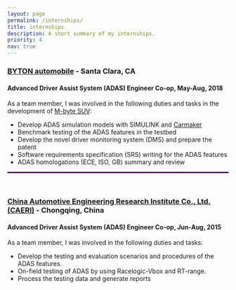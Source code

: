 ```yaml
---
layout: page
permalink: /internships/
title: internships
description: A short summary of my internships.
priority: 4
nav: true
---
```


### [BYTON automobile](https://www.byton.com/) - Santa Clara, CA
#### Advanced Driver Assist System (ADAS) Engineer Co-op, May-Aug, 2018
As a team member, I was involved in the following duties and tasks in the development of [M-byte SUV](https://www.byton.com/m-byte):
* Develop ADAS simulation models with SIMULINK and [Carmaker](https://ipg-automotive.com/en/products-solutions/software/carmaker/)
* Benchmark testing of the ADAS features in the testbed
* Develop the novel driver monitoring system (DMS) and prepare the patent
* Software requirements specification (SRS) writing for the ADAS features
* ADAS homologations (ECE, ISO, GB) summary and review

<hr style="border:0.5px solid purple"> 
&nbsp;

### [China Automotive Engineering Research Institute Co., Ltd. (CAERI)](https://www.caeri.com.cn/en/about/caeri/) - Chongqing, China
#### Advanced Driver Assist System (ADAS) Engineer Co-op, Jun-Aug, 2015
As a team member, I was involved in the following duties and tasks:
* Develop the testing and  evaluation scenarios and procedures of the ADAS features. 
* On-field testing of ADAS by using Racelogic-Vbox and RT-range.
* Process the testing data and generate reports
